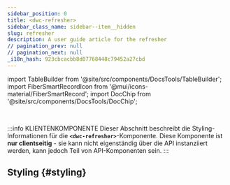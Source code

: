 ```yaml
---
sidebar_position: 0
title: <dwc-refresher>
sidebar_class_name: sidebar--item__hidden
slug: refresher
description: A user guide article for the refresher
// pagination_prev: null
// pagination_next: null
_i18n_hash: 923cbcacbb8d07768448c79452a27cbd
---
```

import TableBuilder from '@site/src/components/DocsTools/TableBuilder';
import FiberSmartRecordIcon from '@mui/icons-material/FiberSmartRecord';
import DocChip from '@site/src/components/DocsTools/DocChip';

<DocChip chip='shadow' />

<br />

:::info KLIENTENKOMPONENTE
Dieser Abschnitt beschreibt die Styling-Informationen für die **`<dwc-refresher>`**-Komponente. Diese Komponente ist **nur clientseitig** - sie kann nicht eigenständig über die API instanziiert werden, kann jedoch Teil von API-Komponenten sein.
:::

## Styling {#styling}

<TableBuilder name="dwc-refresher" clientComponent />
